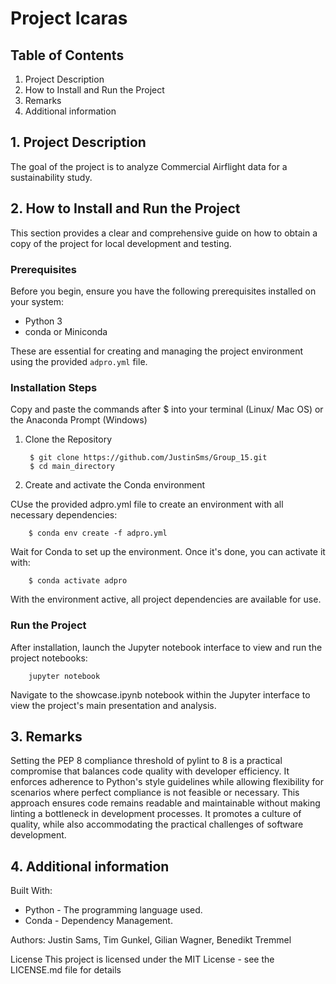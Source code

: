 # Project Icaras

## Table of Contents
1. Project Description
2. How to Install and Run the Project
3. Remarks
4. Additional information

## 1. Project Description
The goal of the project is to analyze Commercial Airflight data for a sustainability study.

## 2. How to Install and Run the Project
This section provides a clear and comprehensive guide on how to obtain a copy of the project for local development and testing.

### Prerequisites

Before you begin, ensure you have the following prerequisites installed on your system:
- Python 3
- conda or Miniconda

These are essential for creating and managing the project environment using the provided `adpro.yml` file.

### Installation Steps

Copy and paste the commands after $ into your terminal (Linux/ Mac OS) or the Anaconda Prompt (Windows)

1. Clone the Repository

        $ git clone https://github.com/JustinSms/Group_15.git
        $ cd main_directory

2. Create and activate the Conda environment


CUse the provided adpro.yml file to create an environment with all necessary dependencies:

        $ conda env create -f adpro.yml

Wait for Conda to set up the environment. Once it's done, you can activate it with:

        $ conda activate adpro

With the environment active, all project dependencies are available for use.

### Run the Project

After installation, launch the Jupyter notebook interface to view and run the project notebooks:

        jupyter notebook

Navigate to the showcase.ipynb notebook within the Jupyter interface to view the project's main presentation and analysis.

## 3. Remarks

Setting the PEP 8 compliance threshold of pylint to 8 is a practical compromise that balances code quality with developer efficiency. It enforces adherence to Python's style guidelines while allowing flexibility for scenarios where perfect compliance is not feasible or necessary. This approach ensures code remains readable and maintainable without making linting a bottleneck in development processes. It promotes a culture of quality, while also accommodating the practical challenges of software development.

## 4. Additional information

Built With:
- Python - The programming language used.
- Conda - Dependency Management.

Authors: Justin Sams, Tim Gunkel, Gilian Wagner, Benedikt Tremmel

License
This project is licensed under the MIT License - see the LICENSE.md file for details